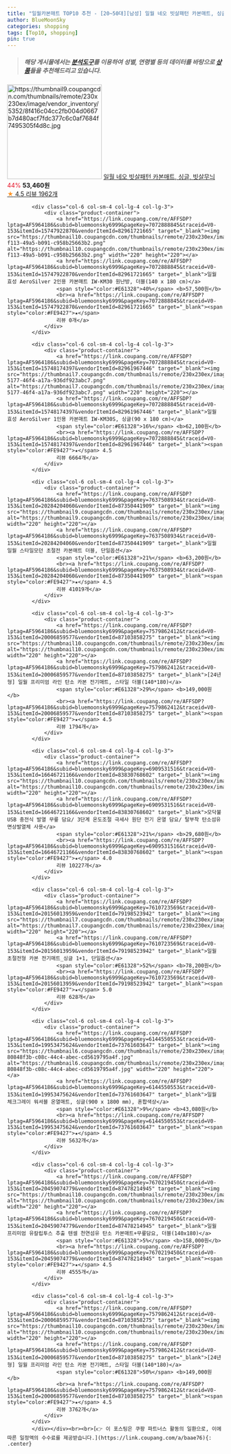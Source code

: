 ```yaml
---
title: "일월카본매트 TOP10 추천 - [20~50대][남성] 일월 네오 빗살패턴 카본매트, 싱글, 빗살무늬"
author: BlueMoonSky
categories: shopping
tags: [Top10, shopping]
pin: true
---
```


> ##### 해당 게시물에서는 [**분석도구**](https://itemscout.io/)를 이용하여 **성별**, **연령별** 등의 데이터를 바탕으로 [**상품**](https://link.coupang.com/a/baae76)들을 추천해드리고 있습니다.
<div class="container"><div class="row">
            <div class="col-6 col-sm-4 col-lg-4 col-lg-3">
                <div class="product-container">
                    <a href="https://link.coupang.com/re/AFFSDP?lptag=AF5964186&subid=bluemoonsky6999&pageKey=6890446556&traceid=V0-153&itemId=16350739143&vendorItemId=86918180054" target="_blank"><img src="https://thumbnail9.coupangcdn.com/thumbnails/remote/230x230ex/image/vendor_inventory/5352/8f416c04cc2fb004d0667b7d480acf7fdc377c6c0af7684f7495305f4d8c.jpg" alt="https://thumbnail9.coupangcdn.com/thumbnails/remote/230x230ex/image/vendor_inventory/5352/8f416c04cc2fb004d0667b7d480acf7fdc377c6c0af7684f7495305f4d8c.jpg" width="220" height="220"></a>
                    <a href="https://link.coupang.com/re/AFFSDP?lptag=AF5964186&subid=bluemoonsky6999&pageKey=6890446556&traceid=V0-153&itemId=16350739143&vendorItemId=86918180054" target="_blank">일월 네오 빗살패턴 카본매트, 싱글, 빗살무늬</a>
                    <span style="color:#E61328">44%</span> <b>53,460원</b>
                    <br><a href="https://link.coupang.com/re/AFFSDP?lptag=AF5964186&subid=bluemoonsky6999&pageKey=6890446556&traceid=V0-153&itemId=16350739143&vendorItemId=86918180054" target="_blank"><span style="color:#FE9427">★</span> 4.5
                    리뷰 1962개</a>
                </div>
            </div>
            
            <div class="col-6 col-sm-4 col-lg-4 col-lg-3">
                <div class="product-container">
                    <a href="https://link.coupang.com/re/AFFSDP?lptag=AF5964186&subid=bluemoonsky6999&pageKey=7072888845&traceid=V0-153&itemId=15747922870&vendorItemId=82961721665" target="_blank"><img src="https://thumbnail10.coupangcdn.com/thumbnails/remote/230x230ex/image/retail/images/2022/08/30/11/3/c6181281-f113-49a5-b091-c958b25663b2.png" alt="https://thumbnail10.coupangcdn.com/thumbnails/remote/230x230ex/image/retail/images/2022/08/30/11/3/c6181281-f113-49a5-b091-c958b25663b2.png" width="220" height="220"></a>
                    <a href="https://link.coupang.com/re/AFFSDP?lptag=AF5964186&subid=bluemoonsky6999&pageKey=7072888845&traceid=V0-153&itemId=15747922870&vendorItemId=82961721665" target="_blank">일월 효성 AeroSilver 2인용 카본매트 IW-KM30 원난방, 더블(140 x 180 cm)</a>
                    <span style="color:#E61328">40%</span> <b>57,500원</b>
                    <br><a href="https://link.coupang.com/re/AFFSDP?lptag=AF5964186&subid=bluemoonsky6999&pageKey=7072888845&traceid=V0-153&itemId=15747922870&vendorItemId=82961721665" target="_blank"><span style="color:#FE9427">★</span> 
                    리뷰 0개</a>
                </div>
            </div>
            
            <div class="col-6 col-sm-4 col-lg-4 col-lg-3">
                <div class="product-container">
                    <a href="https://link.coupang.com/re/AFFSDP?lptag=AF5964186&subid=bluemoonsky6999&pageKey=7072888845&traceid=V0-153&itemId=15748174397&vendorItemId=82961967446" target="_blank"><img src="https://thumbnail7.coupangcdn.com/thumbnails/remote/230x230ex/image/retail/images/2022/08/30/11/2/7f0d6e8d-5177-46f4-a17a-936df923abc7.png" alt="https://thumbnail7.coupangcdn.com/thumbnails/remote/230x230ex/image/retail/images/2022/08/30/11/2/7f0d6e8d-5177-46f4-a17a-936df923abc7.png" width="220" height="220"></a>
                    <a href="https://link.coupang.com/re/AFFSDP?lptag=AF5964186&subid=bluemoonsky6999&pageKey=7072888845&traceid=V0-153&itemId=15748174397&vendorItemId=82961967446" target="_blank">일월 효성 AeroSilver 1인용 카본매트 IW-KM30S, 싱글(90 x 180 cm)</a>
                    <span style="color:#E61328">16%</span> <b>62,100원</b>
                    <br><a href="https://link.coupang.com/re/AFFSDP?lptag=AF5964186&subid=bluemoonsky6999&pageKey=7072888845&traceid=V0-153&itemId=15748174397&vendorItemId=82961967446" target="_blank"><span style="color:#FE9427">★</span> 4.5
                    리뷰 6664개</a>
                </div>
            </div>
            
            <div class="col-6 col-sm-4 col-lg-4 col-lg-3">
                <div class="product-container">
                    <a href="https://link.coupang.com/re/AFFSDP?lptag=AF5964186&subid=bluemoonsky6999&pageKey=7637508934&traceid=V0-153&itemId=20284204060&vendorItemId=87350441909" target="_blank"><img src="https://thumbnail9.coupangcdn.com/thumbnails/remote/230x230ex/image/vendor_inventory/c6a6/e55ce9965913e67c7af0778fecd30a795b3e61c0cd90ba5959c3ae49b0bd.jpg" alt="https://thumbnail9.coupangcdn.com/thumbnails/remote/230x230ex/image/vendor_inventory/c6a6/e55ce9965913e67c7af0778fecd30a795b3e61c0cd90ba5959c3ae49b0bd.jpg" width="220" height="220"></a>
                    <a href="https://link.coupang.com/re/AFFSDP?lptag=AF5964186&subid=bluemoonsky6999&pageKey=7637508934&traceid=V0-153&itemId=20284204060&vendorItemId=87350441909" target="_blank">일월 일월 스타일모던 초절전 카본매트 더블, 단일옵션</a>
                    <span style="color:#E61328">21%</span> <b>63,200원</b>
                    <br><a href="https://link.coupang.com/re/AFFSDP?lptag=AF5964186&subid=bluemoonsky6999&pageKey=7637508934&traceid=V0-153&itemId=20284204060&vendorItemId=87350441909" target="_blank"><span style="color:#FE9427">★</span> 4.5
                    리뷰 41019개</a>
                </div>
            </div>
            
            <div class="col-6 col-sm-4 col-lg-4 col-lg-3">
                <div class="product-container">
                    <a href="https://link.coupang.com/re/AFFSDP?lptag=AF5964186&subid=bluemoonsky6999&pageKey=7579862412&traceid=V0-153&itemId=20006859577&vendorItemId=87103858275" target="_blank"><img src="https://thumbnail10.coupangcdn.com/thumbnails/remote/230x230ex/image/vendor_inventory/b1d2/11a66514b7287c54bce6b0b938dedb95bb34345d2ee4cee7e99cfc13c32d.jpg" alt="https://thumbnail10.coupangcdn.com/thumbnails/remote/230x230ex/image/vendor_inventory/b1d2/11a66514b7287c54bce6b0b938dedb95bb34345d2ee4cee7e99cfc13c32d.jpg" width="220" height="220"></a>
                    <a href="https://link.coupang.com/re/AFFSDP?lptag=AF5964186&subid=bluemoonsky6999&pageKey=7579862412&traceid=V0-153&itemId=20006859577&vendorItemId=87103858275" target="_blank">[24년형] 일월 프리미엄 라인 탄소 카본 전기매트, 스타일 더블(140*180)</a>
                    <span style="color:#E61328">29%</span> <b>149,000원</b>
                    <br><a href="https://link.coupang.com/re/AFFSDP?lptag=AF5964186&subid=bluemoonsky6999&pageKey=7579862412&traceid=V0-153&itemId=20006859577&vendorItemId=87103858275" target="_blank"><span style="color:#FE9427">★</span> 4.5
                    리뷰 1794개</a>
                </div>
            </div>
            
            <div class="col-6 col-sm-4 col-lg-4 col-lg-3">
                <div class="product-container">
                    <a href="https://link.coupang.com/re/AFFSDP?lptag=AF5964186&subid=bluemoonsky6999&pageKey=6909531516&traceid=V0-153&itemId=16646721166&vendorItemId=83830768602" target="_blank"><img src="https://thumbnail10.coupangcdn.com/thumbnails/remote/230x230ex/image/vendor_inventory/369f/015373b3dcd090b736dded4d637ed23911566a54f1577c1a26d47f6bebce.jpg" alt="https://thumbnail10.coupangcdn.com/thumbnails/remote/230x230ex/image/vendor_inventory/369f/015373b3dcd090b736dded4d637ed23911566a54f1577c1a26d47f6bebce.jpg" width="220" height="220"></a>
                    <a href="https://link.coupang.com/re/AFFSDP?lptag=AF5964186&subid=bluemoonsky6999&pageKey=6909531516&traceid=V0-153&itemId=16646721166&vendorItemId=83830768602" target="_blank">모닥불 USB 충전식 발열 무릎 담요/ 3단계 온도조절 극세사 원단 전기 온열 담요/ 탈부착 탄소섬유 면상발열체 사용</a>
                    <span style="color:#E61328">21%</span> <b>29,680원</b>
                    <br><a href="https://link.coupang.com/re/AFFSDP?lptag=AF5964186&subid=bluemoonsky6999&pageKey=6909531516&traceid=V0-153&itemId=16646721166&vendorItemId=83830768602" target="_blank"><span style="color:#FE9427">★</span> 4.0
                    리뷰 10227개</a>
                </div>
            </div>
            
            <div class="col-6 col-sm-4 col-lg-4 col-lg-3">
                <div class="product-container">
                    <a href="https://link.coupang.com/re/AFFSDP?lptag=AF5964186&subid=bluemoonsky6999&pageKey=7610723569&traceid=V0-153&itemId=20156013959&vendorItemId=79198523942" target="_blank"><img src="https://thumbnail7.coupangcdn.com/thumbnails/remote/230x230ex/image/vendor_inventory/7e6e/3d328737829a0a5650e89ae31872d27843e6b6d6b34b78c0013a17e0226f.jpg" alt="https://thumbnail7.coupangcdn.com/thumbnails/remote/230x230ex/image/vendor_inventory/7e6e/3d328737829a0a5650e89ae31872d27843e6b6d6b34b78c0013a17e0226f.jpg" width="220" height="220"></a>
                    <a href="https://link.coupang.com/re/AFFSDP?lptag=AF5964186&subid=bluemoonsky6999&pageKey=7610723569&traceid=V0-153&itemId=20156013959&vendorItemId=79198523942" target="_blank">일월 초절전형 카본 전기매트_싱글 1+1, 단일옵션</a>
                    <span style="color:#E61328">52%</span> <b>78,200원</b>
                    <br><a href="https://link.coupang.com/re/AFFSDP?lptag=AF5964186&subid=bluemoonsky6999&pageKey=7610723569&traceid=V0-153&itemId=20156013959&vendorItemId=79198523942" target="_blank"><span style="color:#FE9427">★</span> 5.0
                    리뷰 628개</a>
                </div>
            </div>
            
            <div class="col-6 col-sm-4 col-lg-4 col-lg-3">
                <div class="product-container">
                    <a href="https://link.coupang.com/re/AFFSDP?lptag=AF5964186&subid=bluemoonsky6999&pageKey=6144550553&traceid=V0-153&itemId=19953475624&vendorItemId=73761603647" target="_blank"><img src="https://thumbnail6.coupangcdn.com/thumbnails/remote/230x230ex/image/retail/images/1812065787462574-80848f3b-c08c-44c4-abec-cd5619795a4f.jpg" alt="https://thumbnail6.coupangcdn.com/thumbnails/remote/230x230ex/image/retail/images/1812065787462574-80848f3b-c08c-44c4-abec-cd5619795a4f.jpg" width="220" height="220"></a>
                    <a href="https://link.coupang.com/re/AFFSDP?lptag=AF5964186&subid=bluemoonsky6999&pageKey=6144550553&traceid=V0-153&itemId=19953475624&vendorItemId=73761603647" target="_blank">일월 체크그레이 워셔블 온열매트, 싱글(900 x 1800 mm), 혼합색상</a>
                    <span style="color:#E61328">9%</span> <b>43,080원</b>
                    <br><a href="https://link.coupang.com/re/AFFSDP?lptag=AF5964186&subid=bluemoonsky6999&pageKey=6144550553&traceid=V0-153&itemId=19953475624&vendorItemId=73761603647" target="_blank"><span style="color:#FE9427">★</span> 4.5
                    리뷰 5632개</a>
                </div>
            </div>
            
            <div class="col-6 col-sm-4 col-lg-4 col-lg-3">
                <div class="product-container">
                    <a href="https://link.coupang.com/re/AFFSDP?lptag=AF5964186&subid=bluemoonsky6999&pageKey=7670219450&traceid=V0-153&itemId=20459074779&vendorItemId=87478214945" target="_blank"><img src="https://thumbnail10.coupangcdn.com/thumbnails/remote/230x230ex/image/vendor_inventory/c488/d4d864902d86482a062e90964f3e5589a8efd33cf96a085b07314f26d075.jpg" alt="https://thumbnail10.coupangcdn.com/thumbnails/remote/230x230ex/image/vendor_inventory/c488/d4d864902d86482a062e90964f3e5589a8efd33cf96a085b07314f26d075.jpg" width="220" height="220"></a>
                    <a href="https://link.coupang.com/re/AFFSDP?lptag=AF5964186&subid=bluemoonsky6999&pageKey=7670219450&traceid=V0-153&itemId=20459074779&vendorItemId=87478214945" target="_blank">일월 프리미엄 유칼립투스 추출 텐셀 천연섬유 탄소 카본매트+무릎담요, 더블(140x180)</a>
                    <span style="color:#E61328">5%</span> <b>158,000원</b>
                    <br><a href="https://link.coupang.com/re/AFFSDP?lptag=AF5964186&subid=bluemoonsky6999&pageKey=7670219450&traceid=V0-153&itemId=20459074779&vendorItemId=87478214945" target="_blank"><span style="color:#FE9427">★</span> 4.5
                    리뷰 4555개</a>
                </div>
            </div>
            
            <div class="col-6 col-sm-4 col-lg-4 col-lg-3">
                <div class="product-container">
                    <a href="https://link.coupang.com/re/AFFSDP?lptag=AF5964186&subid=bluemoonsky6999&pageKey=7579862412&traceid=V0-153&itemId=20006859577&vendorItemId=87103858275" target="_blank"><img src="https://thumbnail10.coupangcdn.com/thumbnails/remote/230x230ex/image/vendor_inventory/b1d2/11a66514b7287c54bce6b0b938dedb95bb34345d2ee4cee7e99cfc13c32d.jpg" alt="https://thumbnail10.coupangcdn.com/thumbnails/remote/230x230ex/image/vendor_inventory/b1d2/11a66514b7287c54bce6b0b938dedb95bb34345d2ee4cee7e99cfc13c32d.jpg" width="220" height="220"></a>
                    <a href="https://link.coupang.com/re/AFFSDP?lptag=AF5964186&subid=bluemoonsky6999&pageKey=7579862412&traceid=V0-153&itemId=20006859577&vendorItemId=87103858275" target="_blank">[24년형] 일월 프리미엄 라인 탄소 카본 전기매트, 스타일 더블(140*180)</a>
                    <span style="color:#E61328">50%</span> <b>149,000원</b>
                    <br><a href="https://link.coupang.com/re/AFFSDP?lptag=AF5964186&subid=bluemoonsky6999&pageKey=7579862412&traceid=V0-153&itemId=20006859577&vendorItemId=87103858275" target="_blank"><span style="color:#FE9427">★</span> 4.5
                    리뷰 3762개</a>
                </div>
            </div>
            </div></div><br><br>[👉 이 포스팅은 쿠팡 파트너스 활동의 일환으로, 이에 따른 일정액의 수수료를 제공받습니다.](https://link.coupang.com/a/baae76){: .center}